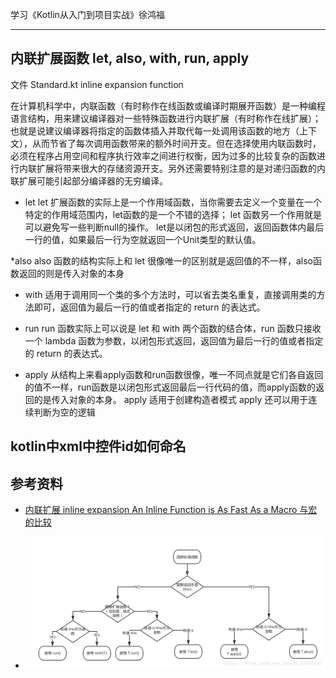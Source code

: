 
学习《Kotlin从入门到项目实战》徐鸿福


---
## 内联扩展函数 let, also, with, run, apply
文件 Standard.kt
inline expansion function

在计算机科学中，内联函数（有时称作在线函数或编译时期展开函数）是一种编程语言结构，用来建议编译器对一些特殊函数进行内联扩展（有时称作在线扩展）；也就是说建议编译器将指定的函数体插入并取代每一处调用该函数的地方（上下文），从而节省了每次调用函数带来的额外时间开支。但在选择使用内联函数时，必须在程序占用空间和程序执行效率之间进行权衡，因为过多的比较复杂的函数进行内联扩展将带来很大的存储资源开支。另外还需要特别注意的是对递归函数的内联扩展可能引起部分编译器的无穷编译。

* let
let 扩展函数的实际上是一个作用域函数，当你需要去定义一个变量在一个特定的作用域范围内，let函数的是一个不错的选择；
let 函数另一个作用就是可以避免写一些判断null的操作。
let是以闭包的形式返回，返回函数体内最后一行的值，如果最后一行为空就返回一个Unit类型的默认值。

*also
also 函数的结构实际上和 let 很像唯一的区别就是返回值的不一样，also函数返回的则是传入对象的本身

* with
适用于调用同一个类的多个方法时，可以省去类名重复，直接调用类的方法即可，返回值为最后一行的值或者指定的 return 的表达式。

* run
run 函数实际上可以说是 let 和 with 两个函数的结合体，run 函数只接收一个 lambda 函数为参数，以闭包形式返回，返回值为最后一行的值或者指定的 return 的表达式。

* apply
从结构上来看apply函数和run函数很像，唯一不同点就是它们各自返回的值不一样，run函数是以闭包形式返回最后一行代码的值，而apply函数的返回的是传入对象的本身。
apply 适用于创建构造者模式
apply 还可以用于连续判断为空的逻辑



## kotlin中xml中控件id如何命名


## 参考资料
* [内联扩展 inline expansion An Inline Function is As Fast As a Macro 与宏的比较](https://www.cnblogs.com/yuanjiangw/p/10505504.html)


* ![选择扩展函数](./扩展函数.png)
























